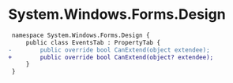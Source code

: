 # System.Windows.Forms.Design

``` diff
 namespace System.Windows.Forms.Design {
     public class EventsTab : PropertyTab {
-        public override bool CanExtend(object extendee);
+        public override bool CanExtend(object? extendee);
     }
 }
```

